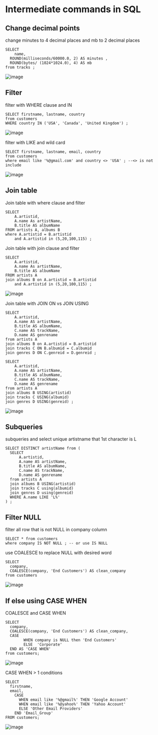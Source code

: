 # Intermediate commands in SQL


## Change decimal points
change minutes to 4 decimal places and mb to  2 decimal places
```
SELECT 
	name, 
  ROUND(milliseconds/60000.0, 2) AS minutes , 
  ROUND(bytes/ (1024*1024.0), 4) AS mb
from tracks ;
```
![image](https://user-images.githubusercontent.com/85028821/212546747-d9594af0-4d2d-4751-845a-df8b02c20041.png)

## Filter
filter with WHERE clause and IN
```
SELECT firstname, lastname, country 
from customers
WHERE country IN ('USA', 'Canada', 'United Kingdom') ;
```
![image](https://user-images.githubusercontent.com/85028821/212547013-252eb563-9f92-4866-8681-820f51acb37c.png)

filter with LIKE and wild card
```
SELECT firstname, lastname, email, country 
from customers
where email like '%@gmail.com' and country <> 'USA' ; --<> is not include
```
![image](https://user-images.githubusercontent.com/85028821/212548518-4fd0b748-1703-49d3-ac50-0fa0f74e1ba0.png)

## Join table
Join table with where clause and filter
```
SELECT 
    A.artistid,
    A.name As artistName,
    B.title AS albumName
FROM artists A, albums B
where A.artistid = B.artistid 
    and A.artistid in (5,20,100,115) ;
```

Join table with join clause and filter
```
SELECT 
    A.artistid,
    A.name As artistName,
    B.title AS albumName
FROM artists A 
join albums B on A.artistid = B.artistid 
    and A.artistid in (5,20,100,115) ;
```
![image](https://user-images.githubusercontent.com/85028821/212548855-88cc8a7f-fba8-4f0a-8b9c-570ee8bb4282.png)

Join table with JOIN ON vs JOIN USING
```
SELECT
    A.artistid,
    A.name AS artistName,
    B.title AS albumName,
    C.name AS trackName,
    D.name AS genrename
from artists A
join albums B on A.artistid = B.artistid
join tracks C ON B.albumid = C.albumid
join genres D ON C.genreid = D.genreid ;
```
```
SELECT
    A.artistid,
    A.name AS artistName,
    B.title AS albumName,
    C.name AS trackName,
    D.name AS genrename
from artists A
join albums B USING(artistid)
join tracks C USING(albumid)
join genres D USING(genreid) ;
```
![image](https://user-images.githubusercontent.com/85028821/212548966-1474591e-3f59-4ff1-968d-af6d6c10ef07.png)

## Subqueries
subqueries and select unique artistname that 1st character is L
```
SELECT DISTINCT artistName from (
  SELECT
      A.artistid,
      A.name AS artistName,
      B.title AS albumName,
      C.name AS trackName,
      D.name AS genrename
  from artists A
  join albums B USING(artistid)
  join tracks C using(albumid)
  join genres D using(genreid)
  WHERE A.name LIKE 'L%' 
) ;
```

## Filter NULL
filter all row that is not NULL in company column
```
SELECT * from customers
where company IS NOT NULL ; -- or use IS NULL
```

use COALESCE to replace NULL with desired word
```
SELECT 
  company, 
  COALESCE(company, 'End Customers') AS clean_company
from customers
```
![image](https://user-images.githubusercontent.com/85028821/212551183-07738594-a14a-4a51-8cb6-4ae927c87ba3.png)

## If else using CASE WHEN
COALESCE and CASE WHEN
```
SELECT 
  company, 
  COALESCE(company, 'End Customers') AS clean_company,
  CASE 
    	WHEN company is NULL then 'End Customers'
    	ELSE  'Corporate'
  END AS 'CASE WHEN'
from customers; 
```
![image](https://user-images.githubusercontent.com/85028821/212552100-f34e2226-9a75-4d74-8fd9-b22f99bcbc21.png)

CASE WHEN > 1 conditions
```
SELECT 
  firstname,
  email,
    CASE
      WHEN email like '%@gmail%' THEN 'Google Account'
      WHEN email like '%@yahoo%' THEN 'Yahoo Account'
      ELSE 'Other Email Providers'
    END 'Email_Group'
FROM customers;
```
![image](https://user-images.githubusercontent.com/85028821/212552191-5a2d0242-038e-44ea-9032-4e2c4109bbd8.png)
